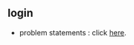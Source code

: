 ## login 

- problem statements : click [here](https://Shivamtiwri.github.io/techpile-demo/login_1.html).

